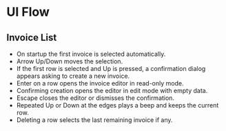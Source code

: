 # UI Flow

## Invoice List
- On startup the first invoice is selected automatically.
- Arrow Up/Down moves the selection.
- If the first row is selected and Up is pressed, a confirmation dialog appears asking to create a new invoice.
- Enter on a row opens the invoice editor in read-only mode.
- Confirming creation opens the editor in edit mode with empty data.
- Escape closes the editor or dismisses the confirmation.
- Repeated Up or Down at the edges plays a beep and keeps the current row.
- Deleting a row selects the last remaining invoice if any.

